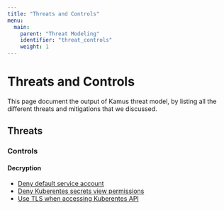 ```yaml
---
title: "Threats and Controls"
menu:
  main:
    parent: "Threat Modeling"
    identifier: "threat_controls"
    weight: 1
---
```


# Threats and Controls
This page document the output of Kamus threat model, by listing all the different threats and mitigations that we discussed.

## Threats
### Controls
#### Decryption

* [Deny default service account](/docs/threatmodeling/controls/decryption/deny_default_sa)
* [Deny Kuberentes secrets view permissions](/docs/threatmodeling/controls/decryption/deny_secret_view)
* [Use TLS when accessing Kuberentes API](/docs/threatmodeling/controls/decryption/k8s_api_tls)